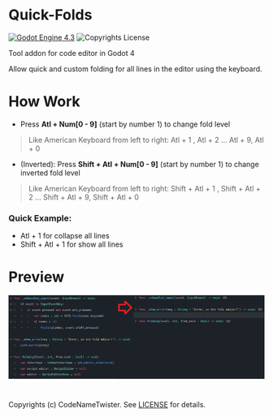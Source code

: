 # Quick-Folds
[![Godot Engine 4.3](https://img.shields.io/badge/Godot_Engine-4.x-blue)](https://godotengine.org/) ![Copyrights License](https://img.shields.io/badge/License-MIT-blue)

Tool addon for code editor in Godot 4

Allow quick and custom folding for all lines in the editor using the keyboard.

# How Work
* Press **Atl + Num[0 - 9]** (start by number 1) to change fold level
> Like American Keyboard from left to right: Atl + 1 , Atl + 2 ... Atl + 9, Atl + 0


* (Inverted): Press **Shift + Atl + Num[0 - 9]** (start by number 1) to change inverted fold level
> Like American Keyboard from left to right: Shift + Atl + 1 , Shift + Atl + 2 ... Shift + Atl + 9, Shift + Atl + 0

### Quick Example:

* Atl + 1 for collapse all lines
* Shift + Atl + 1 for show all lines

# Preview
![Preview](image/preview.png)

#
Copyrights (c) CodeNameTwister. See [LICENSE](LICENSE) for details.

[godot engine]: https://godotengine.org/
